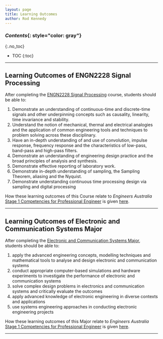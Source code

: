 ```yaml
---
layout: page
title: Learning Outcomes
author: Rod Kennedy
---
```


### *Contents*{: style="color: gray"}
{:.no_toc}

* TOC
{:toc}

---

## Learning Outcomes of ENGN2228 Signal Processing

After completing the [ENGN2228 Signal Processing][2228] course, students should be able to:

>
1.  Demonstrate an understanding of continuous-time and discrete-time signals and other underpinning concepts such as causality, linearity, time invariance and stability.
2.  Understand the notion of mechanical, thermal and electrical analogies and the application of common engineering tools and techniques to problem solving across these disciplinary.
3.  Have an in-depth understanding of and use of convolution, impulse response, frequency response and the characteristics of low-pass, band-pass and high-pass filters.
4.  Demonstrate an understanding of engineering design practice and the broad principles of analysis and synthesis.
5.  Demonstrate effective reporting of laboratory work.
6.  Demonstrate in-depth understanding of sampling, the Sampling Theorem, aliasing and the Nyquist.
7.  Demonstrate understanding continuous time processing design via sampling and digital processing

How these learning outcomes of this Course relate to *Engineers Australia* [Stage 1 Competencies for Professional Engineer][EAStage1] is given [here][2228m].

---

## Learning Outcomes of Electronic and Communication Systems Major

After completing the [Electronic and Communication Systems Major][ELCO-MAJ], students should be able to:

>
1. apply the advanced engineering concepts, modelling techniques and mathematical tools to analyse and design electronic and communication systems
1. conduct appropriate computer-based simulations and hardware experiments to investigate the performance of electronic and communication systems
1. solve complex design problems in electronics and communication systems and critically evaluate the outcomes
1. apply advanced knowledge of electronic engineering in diverse contexts and applications
1. use systems engineering approaches in conducting electronic engineering projects

How these learning outcomes of this Major relate to *Engineers Australia* [Stage 1 Competencies for Professional Engineer][EAStage1] is given [here][ELCO-MAJm].

---

[2228]: http://programsandcourses.anu.edu.au/course/ENGN2228
[2228m]: http://cs.anu.edu.au/courses/COMP3100/demo/ENGN2228.html
[ELCO-MAJ]: http://programsandcourses.anu.edu.au/major/ELCO-MAJ
[ELCO-MAJm]: http://cs.anu.edu.au/courses/COMP3100/demo/ELCO-MAJ.html
[EAStage1]: assets/EA-stage1.pdf
